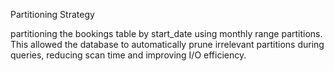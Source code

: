 Partitioning Strategy

partitioning the bookings table by start_date using monthly range partitions. This allowed the database to automatically prune irrelevant partitions during queries, reducing scan time and improving I/O efficiency.
